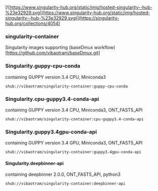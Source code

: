 [![https://www.singularity-hub.org/static/img/hosted-singularity--hub-%23e32929.svg](https://www.singularity-hub.org/static/img/hosted-singularity--hub-%23e32929.svg)](https://singularity-hub.org/collections/4054)

### singularity-container
Singularity images supporting (baseDmux workflow)[https://github.com/vibaotram/baseDmux.git]


### Singularity.guppy-cpu-conda
containing GUPPY version 3.4 CPU, Miniconda3
```
shub://vibaotram/singularity-container:guppy-cpu-conda
```

### Singularity.cpu-guppy3.4-conda-api
containing GUPPY version 3.4 CPU, Miniconda3, ONT_FAST5_API
```
shub://vibaotram/singularity-container:cpu-guppy3.4-conda-api
```

### Singularity.guppy3.4gpu-conda-api
containing GUPPY version 3.4 GPU, Miniconda3, ONT_FAST5_API
```
shub://vibaotram/singularity-container:guppy3.4gpu-conda-api
```

#### Singularity.deepbinner-api
containing deepbinner 2.0.0, ONT_FAST5_API, python3
```
shub://vibaotram/singularity-container:deepbinner-api
```
